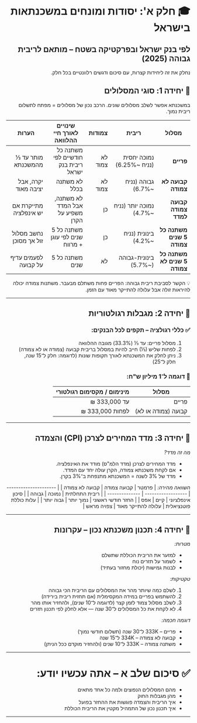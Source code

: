 <div dir="rtl">

# 🎓 חלק א': יסודות ומונחים במשכנתאות בישראל
## לפי בנק ישראל ובפרקטיקה בשטח – מותאם לריבית גבוהה (2025)
נחלק את זה ליחידות קצרות, עם סיכום ודגשים רלוונטיים בכל חלק.

## 📘 יחידה 1: סוגי המסלולים
במשכנתא אפשר לשלב מסלולים שונים. הרכב נכון של מסלולים = מפתח לתשלום ריבית נמוך.

| מסלול                        | ריבית                      | צמודות  | שינויים לאורך חיי ההלוואה            | הערות                   |
| ---------------------------- | -------------------------- | ------- | ------------------------------------ | ----------------------- |
| **פריים**                    | נמוכה יחסית (נניח \~6.25%) | לא צמוד | משתנה כל חודשיים לפי ריבית בנק ישראל | מותר עד ⅓ מהמשכנתא      |
| **קבועה לא צמודה**           | גבוהה (נניח \~6.7%)        | לא צמוד | לא משתנה בכלל                        | יקרה, אבל יציבה מאוד    |
| **קבועה צמודה למדד**         | נמוכה יותר (נניח \~4.7%)   | כן      | לא משתנה, אבל המדד משפיע על הקרן     | מתייקרת אם יש אינפלציה  |
| **משתנה כל 5 שנים צמודה**    | בינונית (נניח \~4.2%)      | כן      | משתנה כל 5 שנים לפי עוגן + מרווח     | נחשב מסלול זול אך מסוכן |
| **משתנה כל 5 שנים לא צמודה** | בינונית-גבוהה (\~5.7%)     | לא      | משתנה כל 5 שנים                      | לפעמים עדיף על קבועה    |


💡 הקשר לסביבת ריבית גבוהה: הפריים פחות משתלם מבעבר. משתנות צמודה יכולה להיראות זולה אבל עלולה להתייקר מאוד עם הזמן.

---

## 📘 יחידה 2: מגבלות רגולטוריות
### ✅ כללי רגולציה – תקפים לכל הבנקים:
1. מסלול פריים: עד ⅓ (33.3%) מגובה ההלוואה
2. לפחות שליש (⅓) חייב להיות במסלול בריבית קבועה (צמודה או לא צמודה)
3. ניתן לחלק את המשכנתא לאורך תקופות שונות (לדוגמה: חלק ל־15 שנה, חלק ל־25)

### 🧮 דוגמה ל־1 מיליון ש"ח:
| מסלול               | מינימום / מקסימום רגולטורי |
| ------------------- | -------------------------- |
| פריים               | עד 333,000 ₪               |
| קבועה (צמודה או לא) | לפחות 333,000 ₪            |

---

## 📘 יחידה 3: מדד המחירים לצרכן (CPI) והצמדה
*מה זה מדד?*
* מדד המחירים לצרכן (מדד הלמ"ס) מודד את האינפלציה.
* אם לקחת משכנתא צמודה, הקרן עולה יחד עם המדד.
* מדד של 3% לשנה = המשכנתא מתנפחת ב־3% בקרן.

*השוואה מהירה:*
| פרמטר                 | קבועה צמודה        | קבועה לא צמודה |
| --------------------- | ------------------ | -------------- |
| ריבית התחלתית         | נמוכה              | גבוהה          |
| סיכון אינפלציוני      | קיים               | אפס            |
| החזר חודשי ראשוני     | נמוך יותר          | גבוה יותר      |
| עלות כוללת פוטנציאלית | עלולה להתייקר מאוד | צפויה מראש     |

---

## 📘 יחידה 4: תכנון משכנתא נכון – עקרונות
*מטרות:*
* למזער את הריבית הכוללת שתשלם
* לשמור על תזרים נוח
* לבנות גמישות (יכולת מחזור בעתיד)

*טקטיקות:*
1. לשלם כמה שיותר מהר את המסלולים עם הריבית הכי גבוהה
2. להשתמש בפריים במידה המקסימלית (אם תחזית ריבית בירידה)
3. לשלב מסלול צמוד לזמן קצר (לדוגמה ל־10 שנים), ולהחזיר אותו מהר
4. לא לקחת את כל המסלולים ל־30 שנה — אלא לחלק לפי תכנון תזרים

*דוגמה חכמה:*
* פריים – 333K ל־30 שנה (תשלום חודשי נמוך)
* קבועה לא צמודה – 334K ל־15 שנה
* משתנה צמודה – 333K ל־10 שנים (ולהחזיר מוקדם ככל הניתן)

---

# ✅ סיכום שלב א – אתה עכשיו יודע:
* מהם המסלולים הנפוצים ולמה כל אחד מתאים
* מהן מגבלות החוק
* איך הריבית והצמדה פוגשות את ההחזר בפועל
* איך תכנון נכון של התמהיל מקטין את הריבית הכוללת

---

</div>